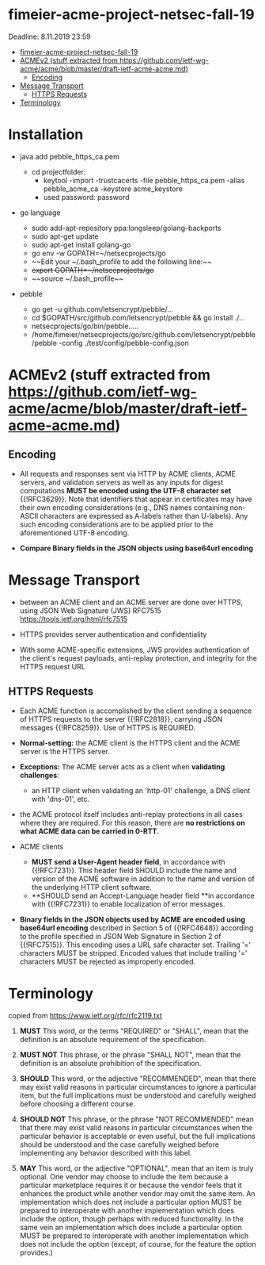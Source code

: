 
# fimeier-acme-project-netsec-fall-19

Deadline: 8.11.2019 23:59


- [fimeier-acme-project-netsec-fall-19](#fimeier-acme-project-netsec-fall-19)
- [ACMEv2 (stuff extracted from https://github.com/ietf-wg-acme/acme/blob/master/draft-ietf-acme-acme.md)](#acmev2-stuff-extracted-from-httpsgithubcomietf-wg-acmeacmeblobmasterdraft-ietf-acme-acmemd)
  - [Encoding](#encoding)
- [Message Transport](#message-transport)
  - [HTTPS Requests](#https-requests)
- [Terminology](#terminology)

# Installation
- java add pebble_https_ca.pem
    - cd projectfolder:
        - keytool -import -trustcacerts -file pebble_https_ca.pem -alias pebble_acme_ca -keystore acme_keystore
        - used password: password

- go language
    - sudo add-apt-repository ppa:longsleep/golang-backports
    - sudo apt-get update
    - sudo apt-get install golang-go
    - go env -w GOPATH=~/netsecprojects/go
    - ~~Edit your ~/.bash_profile to add the following line:~~ 
    - ~~export GOPATH=~/netsecprojects/go~~
    - ~~source ~/.bash_profile~~
- pebble
    - go get -u github.com/letsencrypt/pebble/...
    - cd $GOPATH/src/github.com/letsencrypt/pebble && go install ./...
    - netsecprojects/go/bin/pebble.....
    - /home/fimeier/netsecprojects/go/src/github.com/letsencrypt/pebble/pebble -config ./test/config/pebble-config.json



# ACMEv2 (stuff extracted from https://github.com/ietf-wg-acme/acme/blob/master/draft-ietf-acme-acme.md)

## Encoding

- All requests and responses sent via HTTP by ACME clients, ACME servers, and validation servers as well as any inputs for digest computations **MUST be encoded using the UTF-8 character set** {{!RFC3629}}. Note that identifiers that appear in certificates may have their own encoding considerations (e.g., DNS names containing non-ASCII characters are expressed as A-labels rather than U-labels). Any such encoding considerations are to be applied prior to the aforementioned UTF-8 encoding.

- **Compare Binary fields in the JSON objects using base64url encoding**

# Message Transport

- between an ACME client and an ACME server are done over HTTPS, using JSON Web Signature (JWS) RFC7515 https://tools.ietf.org/html/rfc7515

- HTTPS provides server authentication and confidentiality
- With some ACME-specific extensions, JWS provides authentication of the client's request payloads, anti-replay protection, and integrity for the HTTPS request URL

## HTTPS Requests

- Each ACME function is accomplished by the client sending a sequence of HTTPS requests to the server {{!RFC2818}}, carrying JSON messages {{!RFC8259}}. Use of HTTPS is REQUIRED.
  
- **Normal-setting:** the ACME client is the HTTPS client and the ACME server is the HTTPS server.
- **Exceptions:** The ACME server acts as a client when **validating challenges**:
  - an HTTP client when validating an 'http-01' challenge, a DNS client with 'dns-01', etc.
- the ACME protocol itself includes anti-replay protections in all cases where they are required. For this reason, there are **no restrictions on what ACME data can be carried in 0-RTT.**

- ACME clients
  - **MUST send a User-Agent header field**, in accordance with {{!RFC7231}}. This header field SHOULD include the name and version of the ACME software in addition to the name and version of the underlying HTTP client software.
  - **SHOULD send an Accept-Language header field **in accordance with {{!RFC7231}} to enable localization of error messages.
- **Binary fields in the JSON objects used by ACME are encoded using base64url encoding** described in Section 5 of {{!RFC4648}} according to the profile specified in JSON Web Signature in Section 2 of {{!RFC7515}}. This encoding uses a URL safe character set. Trailing '=' characters MUST be stripped. Encoded values that include trailing '=' characters MUST be rejected as improperly encoded.





























# Terminology

copied from https://www.ietf.org/rfc/rfc2119.txt

1. **MUST**   This word, or the terms "REQUIRED" or "SHALL", mean that the
   definition is an absolute requirement of the specification.

2. **MUST NOT**   This phrase, or the phrase "SHALL NOT", mean that the
   definition is an absolute prohibition of the specification.

3. **SHOULD**   This word, or the adjective "RECOMMENDED", mean that there
   may exist valid reasons in particular circumstances to ignore a
   particular item, but the full implications must be understood and
   carefully weighed before choosing a different course.

4. **SHOULD NOT**   This phrase, or the phrase "NOT RECOMMENDED" mean that
   there may exist valid reasons in particular circumstances when the
   particular behavior is acceptable or even useful, but the full
   implications should be understood and the case carefully weighed
   before implementing any behavior described with this label.

5. **MAY**   This word, or the adjective "OPTIONAL", mean that an item is
   truly optional.  One vendor may choose to include the item because a
   particular marketplace requires it or because the vendor feels that
   it enhances the product while another vendor may omit the same item.
   An implementation which does not include a particular option MUST be
   prepared to interoperate with another implementation which does
   include the option, though perhaps with reduced functionality. In the
   same vein an implementation which does include a particular option
   MUST be prepared to interoperate with another implementation which
   does not include the option (except, of course, for the feature the
   option provides.)
